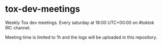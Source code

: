 # tox-dev-meetings
Weekly Tox dev meetings. Every saturday at 18:00 UTC+00:00 on #toktok IRC channel.

Meeting time is limited to 1h and the logs will be uploaded in this repository.
